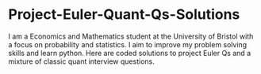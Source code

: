 # Project-Euler-Quant-Qs-Solutions
I am a Economics and Mathematics student at the University of Bristol with a focus on probability and statistics. I aim to improve my problem solving skills and learn python. Here are coded solutions to project Euler Qs and a mixture of classic quant interview questions.
